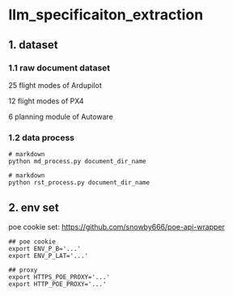 # llm_specificaiton_extraction

## 1. dataset

### 1.1 raw document dataset

25 flight modes of Ardupilot

12 flight modes of PX4

6 planning module of Autoware



### 1.2 data process

```shell
# markdown
python md_process.py document_dir_name

# markdown
python rst_process.py document_dir_name

```



## 2. env set

poe cookie set: https://github.com/snowby666/poe-api-wrapper

```shell
## poe cookie
export ENV_P_B='...'
export ENV_P_LAT='...'

## proxy
export HTTPS_POE_PROXY='...'
export HTTP_POE_PROXY='...'
```

